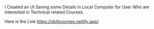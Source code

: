 I Created an UI Saving some Details in Local Computer for User Who are Interested in Technical related Courses.

Here is the Link https://skillcourses.netlify.app/

